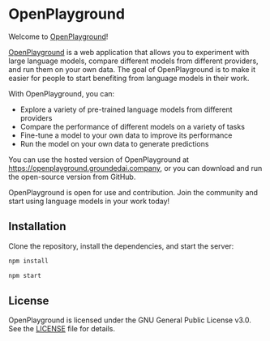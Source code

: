 # OpenPlayground

Welcome to [OpenPlayground](https://openplayground.groundedai.company)!

[OpenPlayground](https://openplayground.groundedai.company) is a web application that allows you to experiment with large language models, compare different models from different providers, and run them on your own data. The goal of OpenPlayground is to make it easier for people to start benefiting from language models in their work.

With OpenPlayground, you can:

- Explore a variety of pre-trained language models from different providers
- Compare the performance of different models on a variety of tasks
- Fine-tune a model to your own data to improve its performance
- Run the model on your own data to generate predictions

You can use the hosted version of OpenPlayground at https://openplayground.groundedai.company, or you can download and run the open-source version from GitHub.

OpenPlayground is open for use and contribution. Join the community and start using language models in your work today!

## Installation 

Clone the repository, install the dependencies, and start the server:

```bash
npm install
```

```bash
npm start
```

## License

OpenPlayground is licensed under the GNU General Public License v3.0. See the [LICENSE](LICENSE) file for details.
